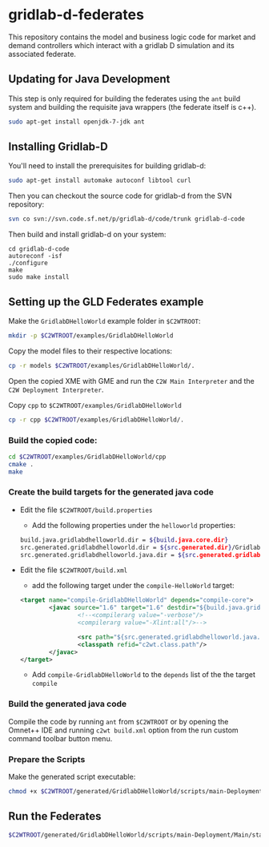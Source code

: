 # gridlab-d-federates
This repository contains the model and business logic code for market and demand controllers which interact with a gridlab D simulation and its associated federate.

## Updating for Java Development

This step is only required for building the federates using the `ant` build system and building the requisite java wrappers (the federate itself is c++).

```bash
sudo apt-get install openjdk-7-jdk ant
```

## Installing Gridlab-D

You'll need to install the prerequisites for building gridlab-d:

```bash
sudo apt-get install automake autoconf libtool curl
```

Then you can checkout the source code for gridlab-d from the SVN repository:

```bash
svn co svn://svn.code.sf.net/p/gridlab-d/code/trunk gridlab-d-code
```

Then build and install gridlab-d on your system:

```baash
cd gridlab-d-code
autoreconf -isf
./configure
make
sudo make install
```

## Setting up the GLD Federates example

Make the `GridlabDHelloWorld` example folder in `$C2WTROOT`:

```bash
mkdir -p $C2WTROOT/examples/GridlabDHelloWorld
```

Copy the model files to their respective locations:

```bash
cp -r models $C2WTROOT/examples/GridlabDHelloWorld/.
```

Open the copied XME with GME and run the `C2W Main Interpreter` and the `C2W Deployment Interpreter`.

Copy `cpp` to `$C2WTROOT/examples/GridlabDHelloWorld`

```bash
cp -r cpp $C2WTROOT/examples/GridlabDHelloWorld/.
```

### Build the copied code:

```bash
cd $C2WTROOT/examples/GridlabDHelloWorld/cpp
cmake .
make
```

### Create the build targets for the generated java code

  * Edit the file `$C2WTROOT/build.properties`

    * Add the following properties under the `helloworld` properties:

    ```bash
    build.java.gridlabdhelloworld.dir = ${build.java.core.dir}
    src.generated.gridlabdhelloworld.dir = ${src.generated.dir}/GridlabDHelloWorld
    src.generated.gridlabdhelloworld.java.dir = ${src.generated.gridlabdhelloworld.dir}/java
    ```

  * Edit the file `$C2WTROOT/build.xml`

    * add the following target under the `compile-HelloWorld` target:

    ```xml
    <target name="compile-GridlabDHelloWorld" depends="compile-core">
            <javac source="1.6" target="1.6" destdir="${build.java.gridlabdhelloworld.dir}" debug="on" debuglevel="lines,vars,source" includejavaruntime="yes" includeantruntime="yes" failonerror="false" nowarn="true">
                    <!--<compilerarg value="-verbose"/>
                    <compilerarg value="-Xlint:all"/>-->

                    <src path="${src.generated.gridlabdhelloworld.java.dir}"/>
                    <classpath refid="c2wt.class.path"/>
            </javac>
    </target>
    ```

    * Add `compile-GridlabDHelloWorld` to the `depends` list of the the target `compile`

### Build the generated java code

Compile the code by running `ant` from `$C2WTROOT` or by opening the
Omnet++ IDE and running `c2wt build.xml` option from the run custom
command toolbar button menu.

### Prepare the Scripts

Make the generated script executable:

```bash
chmod +x $C2WTROOT/generated/GridlabDHelloWorld/scripts/main-Deployment/Main/start.sh
```

## Run the Federates

```bash
$C2WTROOT/generated/GridlabDHelloWorld/scripts/main-Deployment/Main/start.sh
```
